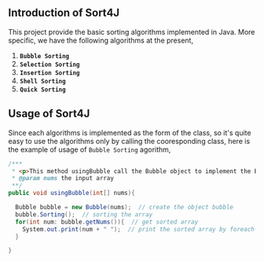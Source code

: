 ## Introduction of Sort4J
This project provide the basic sorting algorithms implemented in Java. More specific, we have the following algorithms at the present,

1. <code><b>Bubble Sorting</b></code>
2. <code><b>Selection Sorting</b></code>
3. <code><b>Insertion Sorting</b></code>
4. <code><b>Shell Sorting</b></code>
5. <code><b>Quick Sorting</b></code>

## Usage of Sort4J
Since each algorithms is implemented as the form of the class, so it's quite easy to use the algorithms only by calling the cooresponding class, here is the example of usage of <code>Bubble Sorting</code> agorithm,
```java
/***
 * <p>This method usingBubble call the Bubble object to implement the Bubble Sorting algorithm.</p>
 * @param nums the input array
 **/
public void usingBubble(int[] nums){

  Bubble bubble = new Bubble(nums);  // create the object bubble
  bubble.Sorting();  // sorting the array
  for(int num: bubble.getNums()){  // get sorted array
    System.out.print(num + " ");  // print the sorted array by foreach-loop
  }

}
```
